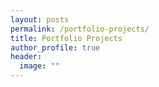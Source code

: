 ```yaml
---
layout: posts
permalink: /portfolio-projects/
title: Portfolio Projects
author_profile: true
header:
  image: ""
---
```



